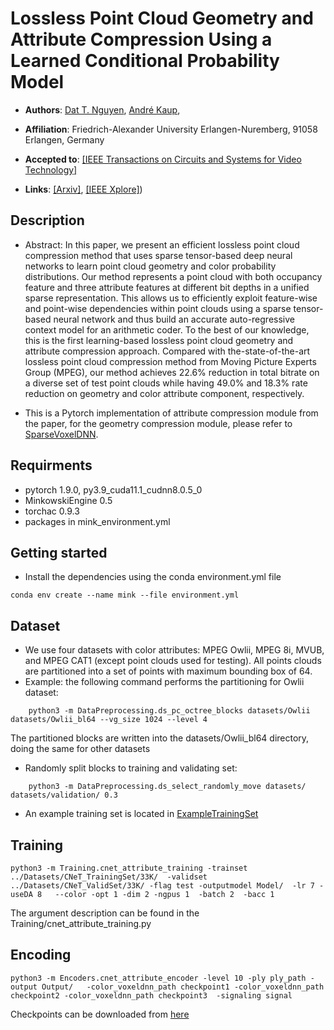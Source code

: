 # Lossless Point Cloud Geometry and Attribute Compression Using a Learned Conditional Probability Model
* **Authors**:
[Dat T. Nguyen](https://scholar.google.com/citations?hl=en&user=uqqqlGgAAAAJ),
[André Kaup](https://scholar.google.de/citations?user=0En1UwQAAAAJ&hl=de),

* **Affiliation**: Friedrich-Alexander University Erlangen-Nuremberg, 91058 Erlangen, Germany

* **Accepted to**: [[IEEE Transactions on Circuits and Systems for Video Technology]]([https://ieeexplore.ieee.org/xpl/conhome/1000349/all-proceedings](https://ieeexplore.ieee.org/xpl/RecentIssue.jsp?punumber=76))

* **Links**: [[Arxiv]](https://arxiv.org/pdf/2204.05043),  [[IEEE Xplore]](https://ieeexplore.ieee.org/abstract/document/10024999))



## Description

- Abstract: In this paper, we present an efficient lossless point cloud compression method that uses sparse tensor-based deep neural networks to learn point cloud geometry and color probability distributions. Our method represents a point cloud with both occupancy feature and three attribute features at different bit depths in a unified sparse representation. This allows us to efficiently exploit feature-wise and point-wise dependencies within point clouds using a sparse tensor-based neural network and thus build an accurate auto-regressive context model for an arithmetic coder. To the best of our knowledge, this is the first learning-based lossless point cloud geometry and attribute compression approach. Compared with the-state-of-the-art lossless point cloud compression method from Moving Picture Experts Group (MPEG), our method achieves 22.6% reduction in total bitrate on a diverse set of test point clouds while having 49.0% and 18.3% rate reduction on geometry and color attribute component, respectively. 

- This is a Pytorch implementation of attribute compression module from the paper, for the geometry compression module, please refer to [SparseVoxelDNN](https://github.com/Weafre/SparseVoxelDNN).

## Requirments

- pytorch 1.9.0, py3.9_cuda11.1_cudnn8.0.5_0 
- MinkowskiEngine 0.5
- torchac 0.9.3
- packages in mink_environment.yml

## Getting started
- Install the dependencies using the conda environment.yml file
```shell
conda env create --name mink --file environment.yml
```
## Dataset
- We use four datasets with color attributes: MPEG Owlii, MPEG 8i, MVUB, and MPEG CAT1 (except point clouds used for testing). All points clouds are partitioned into a set of points with maximum bounding box of 64. 
- Example: the following command performs the partitioning for Owlii dataset: 
```
    python3 -m DataPreprocessing.ds_pc_octree_blocks datasets/Owlii datasets/Owlii_bl64 --vg_size 1024 --level 4 
```
The partitioned blocks are written into the datasets/Owlii_bl64 directory, doing the same for other datasets
- Randomly split blocks to training and validating set: 
``` 
    python3 -m DataPreprocessing.ds_select_randomly_move datasets/ datasets/validation/ 0.3
``` 
- An example training set is located in [ExampleTrainingSet](https://github.com/Weafre/MNeT/tree/main/ExampleTrainingSet)
## Training

    python3 -m Training.cnet_attribute_training -trainset ../Datasets/CNeT_TrainingSet/33K/  -validset ../Datasets/CNeT_ValidSet/33K/ -flag test -outputmodel Model/  -lr 7 -useDA 8   --color -opt 1 -dim 2 -ngpus 1  -batch 2  -bacc 1
The argument description can be found in the Training/cnet_attribute_training.py
## Encoding

    python3 -m Encoders.cnet_attribute_encoder -level 10 -ply ply_path -output Output/   -color_voxeldnn_path checkpoint1 -color_voxeldnn_path checkpoint2 -color_voxeldnn_path checkpoint3  -signaling signal

Checkpoints can be downloaded from [here](https://faubox.rrze.uni-erlangen.de/getlink/fiWwcjc9A5mJwSNqfMhoBa/)


